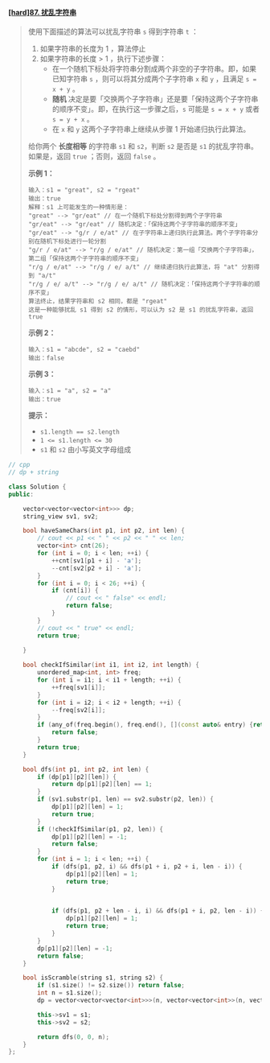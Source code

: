 #### [[hard]87. 扰乱字符串](https://leetcode-cn.com/problems/scramble-string/)

> 使用下面描述的算法可以扰乱字符串 `s` 得到字符串 `t` ：
>
> 1. 如果字符串的长度为 1 ，算法停止
> 2. 如果字符串的长度 > 1 ，执行下述步骤：
>    - 在一个随机下标处将字符串分割成两个非空的子字符串。即，如果已知字符串 `s` ，则可以将其分成两个子字符串 `x` 和 `y` ，且满足 `s = x + y` 。
>    - **随机** 决定是要「交换两个子字符串」还是要「保持这两个子字符串的顺序不变」。即，在执行这一步骤之后，`s` 可能是 `s = x + y` 或者 `s = y + x` 。
>    - 在 `x` 和 `y` 这两个子字符串上继续从步骤 1 开始递归执行此算法。
>
> 给你两个 **长度相等** 的字符串 `s1` 和 `s2`，判断 `s2` 是否是 `s1` 的扰乱字符串。如果是，返回 `true` ；否则，返回 `false` 。
>
>  
>
> **示例 1：**
>
> ```
> 输入：s1 = "great", s2 = "rgeat"
> 输出：true
> 解释：s1 上可能发生的一种情形是：
> "great" --> "gr/eat" // 在一个随机下标处分割得到两个子字符串
> "gr/eat" --> "gr/eat" // 随机决定：「保持这两个子字符串的顺序不变」
> "gr/eat" --> "g/r / e/at" // 在子字符串上递归执行此算法。两个子字符串分别在随机下标处进行一轮分割
> "g/r / e/at" --> "r/g / e/at" // 随机决定：第一组「交换两个子字符串」，第二组「保持这两个子字符串的顺序不变」
> "r/g / e/at" --> "r/g / e/ a/t" // 继续递归执行此算法，将 "at" 分割得到 "a/t"
> "r/g / e/ a/t" --> "r/g / e/ a/t" // 随机决定：「保持这两个子字符串的顺序不变」
> 算法终止，结果字符串和 s2 相同，都是 "rgeat"
> 这是一种能够扰乱 s1 得到 s2 的情形，可以认为 s2 是 s1 的扰乱字符串，返回 true
> ```
>
> **示例 2：**
>
> ```
> 输入：s1 = "abcde", s2 = "caebd"
> 输出：false
> ```
>
> **示例 3：**
>
> ```
> 输入：s1 = "a", s2 = "a"
> 输出：true
> ```
>
>  
>
> **提示：**
>
> - `s1.length == s2.length`
> - `1 <= s1.length <= 30`
> - `s1` 和 `s2` 由小写英文字母组成



```cpp
// cpp
// dp + string

class Solution {
public:

    vector<vector<vector<int>>> dp;
    string_view sv1, sv2;

    bool haveSameChars(int p1, int p2, int len) {
        // cout << p1 << " " << p2 << " " << len;
        vector<int> cnt(26);
        for (int i = 0; i < len; ++i) {
            ++cnt[sv1[p1 + i] - 'a'];
            --cnt[sv2[p2 + i] - 'a'];
        }
        for (int i = 0; i < 26; ++i) {
            if (cnt[i]) {
                // cout << " false" << endl;
                return false;
            }
        }
        // cout << " true" << endl;
        return true;
        
    }

    bool checkIfSimilar(int i1, int i2, int length) {
        unordered_map<int, int> freq;
        for (int i = i1; i < i1 + length; ++i) {
            ++freq[sv1[i]];
        }
        for (int i = i2; i < i2 + length; ++i) {
            --freq[sv2[i]];
        }
        if (any_of(freq.begin(), freq.end(), [](const auto& entry) {return entry.second != 0;})) {
            return false;
        }
        return true;
    }

    bool dfs(int p1, int p2, int len) {
        if (dp[p1][p2][len]) {
            return dp[p1][p2][len] == 1;
        }
        if (sv1.substr(p1, len) == sv2.substr(p2, len)) {
            dp[p1][p2][len] = 1;
            return true;
        }
        if (!checkIfSimilar(p1, p2, len)) {
            dp[p1][p2][len] = -1;
            return false;
        }
        for (int i = 1; i < len; ++i) {
            if (dfs(p1, p2, i) && dfs(p1 + i, p2 + i, len - i)) {
                dp[p1][p2][len] = 1;
                return true;
            }

            
            if (dfs(p1, p2 + len - i, i) && dfs(p1 + i, p2, len - i)) {
                dp[p1][p2][len] = 1;
                return true;
            }
        }
        dp[p1][p2][len] = -1;
        return false;
    }

    bool isScramble(string s1, string s2) {
        if (s1.size() != s2.size()) return false;
        int n = s1.size();
        dp = vector<vector<vector<int>>>(n, vector<vector<int>>(n, vector<int>(n + 1)));

        this->sv1 = s1;
        this->sv2 = s2;

        return dfs(0, 0, n);
    }
};
```

